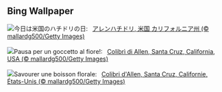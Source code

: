 ## Bing Wallpaper
![](https://www.bing.com/th?id=OHR.TinyHummer_JA-JP9296717974_UHD.jpg&w=1000)今日は米国のハチドリの日:&nbsp;&ensp;[アレンハチドリ, 米国 カリフォルニア州 (© mallardg500/Getty Images)](https://www.bing.com/th?id=OHR.TinyHummer_JA-JP9296717974_UHD.jpg)
<br><br/>
![](https://www.bing.com/th?id=OHR.TinyHummer_IT-IT0334846745_UHD.jpg&w=1000)Pausa per un goccetto al fiore!:&nbsp;&ensp;[Colibrì di Allen, Santa Cruz, California, USA (© mallardg500/Getty Images)](https://www.bing.com/th?id=OHR.TinyHummer_IT-IT0334846745_UHD.jpg)
<br><br/>
![](https://www.bing.com/th?id=OHR.TinyHummer_FR-FR8365055526_UHD.jpg&w=1000)Savourer une boisson florale:&nbsp;&ensp;[Colibri d'Allen, Santa Cruz, Californie, États-Unis (© mallardg500/Getty Images)](https://www.bing.com/th?id=OHR.TinyHummer_FR-FR8365055526_UHD.jpg)
<br><br/>
